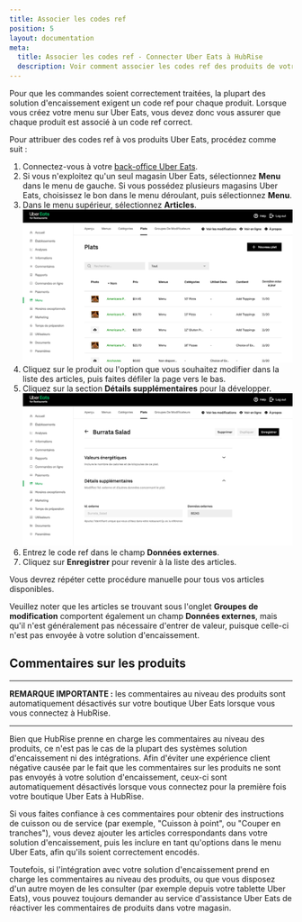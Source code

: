 ```yaml
---
title: Associer les codes ref
position: 5
layout: documentation
meta:
  title: Associer les codes ref - Connecter Uber Eats à HubRise
  description: Voir comment associer les codes ref des produits de votre solution d'encaissement avec Uber Eats en passant la page menu du back office d'Uber Eats.
---
```


Pour que les commandes soient correctement traitées, la plupart des solution d'encaissement exigent un code ref pour chaque produit. Lorsque vous créez votre menu sur Uber Eats, vous devez donc vous assurer que chaque produit est associé à un code ref correct.

Pour attribuer des codes ref à vos produits Uber Eats, procédez comme suit :

1. Connectez-vous à votre [back-office Uber Eats](https://restaurant.uber.com/).
1. Si vous n'exploitez qu'un seul magasin Uber Eats, sélectionnez **Menu** dans le menu de gauche. Si vous possédez plusieurs magasins Uber Eats, choisissez le bon dans le menu déroulant, puis sélectionnez **Menu**.
1. Dans le menu supérieur, sélectionnez **Articles**. ![Back-office Uber Eats](../images/007-fr-uber-eats-back-office.png)
1. Cliquez sur le produit ou l'option que vous souhaitez modifier dans la liste des articles, puis faites défiler la page vers le bas.
1. Cliquez sur la section **Détails supplémentaires** pour la développer. ![Page Articles d'Uber Eats](../images/008-fr-uber-eats-item-page.png)
1. Entrez le code ref dans le champ **Données externes**.
1. Cliquez sur **Enregistrer** pour revenir à la liste des articles.

Vous devrez répéter cette procédure manuelle pour tous vos articles disponibles.

Veuillez noter que les articles se trouvant sous l'onglet **Groupes de modification** comportent également un champ **Données externes**, mais qu'il n'est généralement pas nécessaire d'entrer de valeur, puisque celle-ci n'est pas envoyée à votre solution d'encaissement.

## Commentaires sur les produits

---

**REMARQUE IMPORTANTE :** les commentaires au niveau des produits sont automatiquement désactivés sur votre boutique Uber Eats lorsque vous vous connectez à HubRise.

---

Bien que HubRise prenne en charge les commentaires au niveau des produits, ce n'est pas le cas de la plupart des systèmes solution d'encaissement ni des intégrations. Afin d'éviter une expérience client négative causée par le fait que les commentaires sur les produits ne sont pas envoyés à votre solution d'encaissement, ceux-ci sont automatiquement désactivés lorsque vous connectez pour la première fois votre boutique Uber Eats à HubRise.

Si vous faites confiance à ces commentaires pour obtenir des instructions de cuisson ou de service (par exemple, "Cuisson à point", ou "Couper en tranches"), vous devez ajouter les articles correspondants dans votre solution d'encaissement, puis les inclure en tant qu'options dans le menu Uber Eats, afin qu'ils soient correctement encodés.

Toutefois, si l'intégration avec votre solution d'encaissement prend en charge les commentaires au niveau des produits, ou que vous disposez d'un autre moyen de les consulter (par exemple depuis votre tablette Uber Eats), vous pouvez toujours demander au service d'assistance Uber Eats de réactiver les commentaires de produits dans votre magasin.

